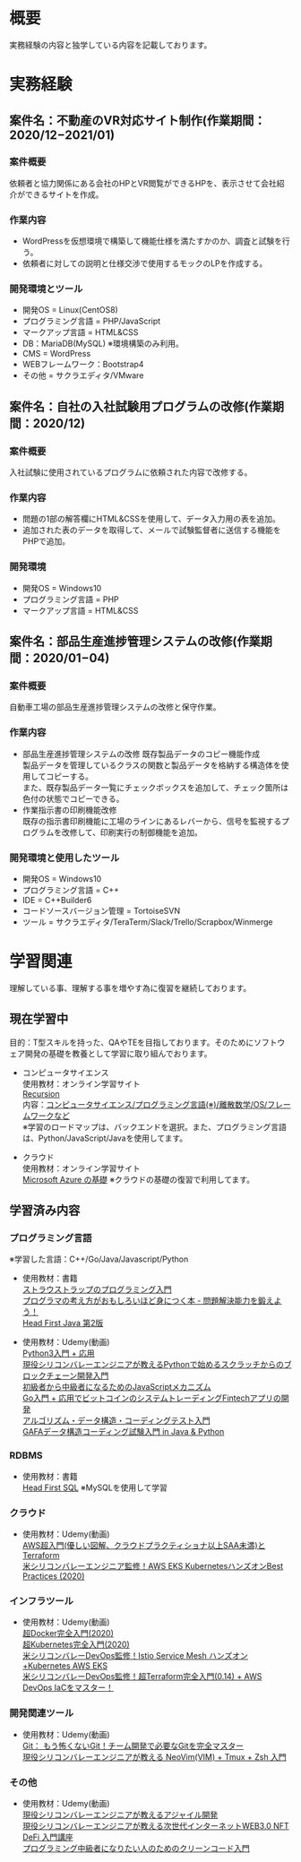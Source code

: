 # 概要
実務経験の内容と独学している内容を記載しております。<br>

# 実務経験
## 案件名：不動産のVR対応サイト制作(作業期間：2020/12−2021/01)
### 案件概要
依頼者と協力関係にある会社のHPとVR閲覧ができるHPを、表示させて会社紹介ができるサイトを作成。
### 作業内容
- WordPressを仮想環境で構築して機能仕様を満たすかのか、調査と試験を行う。
- 依頼者に対しての説明と仕様交渉で使用するモックのLPを作成する。
### 開発環境とツール
* 開発OS = Linux(CentOS8)
* プログラミング言語 = PHP/JavaScript
* マークアップ言語 = HTML&CSS
* DB：MariaDB(MySQL) ※環境構築のみ利用。
* CMS = WordPress
* WEBフレームワーク：Bootstrap4
* その他 = サクラエディタ/VMware

## 案件名：自社の入社試験用プログラムの改修(作業期間：2020/12)
### 案件概要
入社試験に使用されているプログラムに依頼された内容で改修する。
### 作業内容
- 問題の1部の解答欄にHTML&CSSを使用して、データ入力用の表を追加。
- 追加された表のデータを取得して、メールで試験監督者に送信する機能をPHPで追加。
### 開発環境
* 開発OS = Windows10 
* プログラミング言語 = PHP
* マークアップ言語 = HTML&CSS

## 案件名：部品生産進捗管理システムの改修(作業期間：2020/01−04)
### 案件概要
自動車工場の部品生産進捗管理システムの改修と保守作業。
### 作業内容
- 部品生産進捗管理システムの改修
既存製品データのコピー機能作成<br>
製品データを管理しているクラスの関数と製品データを格納する構造体を使用してコピーする。<br>
また、既存製品データ一覧にチェックボックスを追加して、チェック箇所は色付の状態でコピーできる。
- 作業指示書の印刷機能改修<br>
既存の指示書印刷機能に工場のラインにあるレバーから、信号を監視するプログラムを改修して、印刷実行の制御機能を追加。
### 開発環境と使用したツール
* 開発OS = Windows10
* プログラミング言語 = C++
* IDE = C++Builder6
* コードソースバージョン管理 = TortoiseSVN
* ツール = サクラエディタ/TeraTerm/Slack/Trello/Scrapbox/Winmerge

# 学習関連
理解している事、理解する事を増やす為に復習を継続しております。

## 現在学習中
目的：T型スキルを持った、QAやTEを目指しております。そのためにソフトウェア開発の基礎を教養として学習に取り組んでおります。

- コンピュータサイエンス<br>
使用教材：オンライン学習サイト<br>
[Recursion](https://recursionist.io/)<br>
内容：[コンピュータサイエンス/プログラミング言語(※)/離散数学/OS/フレームワークなど](https://recursionist.io/course)<br>
※学習のロードマップは、バックエンドを選択。また、プログラミング言語は、Python/JavaScript/Javaを使用してます。

- クラウド<br>
使用教材：オンライン学習サイト<br>
[Microsoft Azure の基礎](https://learn.microsoft.com/ja-jp/certifications/exams/az-900/) ※クラウドの基礎の復習で利用してます。<br>

## 学習済み内容
### プログラミング言語
※学習した言語：C++/Go/Java/Javascript/Python
- 使用教材：書籍<br>
[ストラウストラップのプログラミング入門](https://www.shoeisha.co.jp/book/detail/9784798119595)<br>
[プログラマの考え方がおもしろいほど身につく本 - 問題解決能力を鍛えよう！](https://www.kinokuniya.co.jp/f/dsg-08-9989243085)<br>
[Head First Java 第2版](https://www.oreilly.co.jp/books/4873112796/)<br>

- 使用教材：Udemy(動画)<br>
[Python3入門 + 応用](https://www.udemy.com/course/python-beginner/)<br>
[現役シリコンバレーエンジニアが教えるPythonで始めるスクラッチからのブロックチェーン開発入門](https://www.udemy.com/course/python-blockchain/)<br>
[初級者から中級者になるためのJavaScriptメカニズム](https://www.udemy.com/course/javascript-essence/)<br>
[Go入門 + 応用でビットコインのシステムトレーディングFintechアプリの開発](https://www.udemy.com/course/go-fintech/)<br>
[アルゴリズム・データ構造・コーディングテスト入門](https://www.udemy.com/course/python-algo/)<br>
[GAFAデータ構造コーディング試験入門 in Java & Python](https://www.udemy.com/course/data-kouzou-coding-interview-test-beginner/)<br>

### RDBMS
- 使用教材：書籍<br>
[Head First SQL](https://www.oreilly.co.jp/books/9784873113692/) ※MySQLを使用して学習<br>

### クラウド
- 使用教材：Udemy(動画)<br>
[AWS超入門(優しい図解、クラウドプラクティショナ以上SAA未満)とTerraform](https://www.udemy.com/course/aws-nyumon-beginner-cloud-practitioner-ec2-vpc-rds-s3-elb-lambda-iam/)<br>
[米シリコンバレーエンジニア監修！AWS EKS KubernetesハンズオンBest Practices (2020)](https://www.udemy.com/share/103pEQAEMed1xURH0J/)<br>

### インフラツール
- 使用教材：Udemy(動画)<br>
[超Docker完全入門(2020)](https://www.udemy.com/course/linux-docker-compose-dockerfile-kanzennyumon/)<br>
[超Kubernetes完全入門(2020)](https://www.udemy.com/course/kubernetes-docker-container-devops-kanzen-nyumon/)<br>
[米シリコンバレーDevOps監修！Istio Service Mesh ハンズオン+Kubernetes AWS EKS](https://www.udemy.com/course/istio-service-mesh-kubernetes-aws-eks-2020-handson/)<br>
[米シリコンバレーDevOps監修！超Terraform完全入門(0.14) + AWS DevOps IaCをマスター！](https://www.udemy.com/course/hashicorp-terraform-aws-devops-iac/)<br>

### 開発関連ツール
- 使用教材：Udemy(動画)<br>
[Git： もう怖くないGit！チーム開発で必要なGitを完全マスター](https://www.udemy.com/course/unscared_git/)<br>
[現役シリコンバレーエンジニアが教える NeoVim(VIM) + Tmux + Zsh 入門](https://www.udemy.com/course/vim-tmux-zsh/)<br>

### その他
- 使用教材：Udemy(動画)<br>
[現役シリコンバレーエンジニアが教えるアジャイル開発](https://www.udemy.com/share/102Ho4AEMed1xURH0J/)<br>
[現役シリコンバレーエンジニアが教える次世代インターネットWEB3.0 NFT DeFi 入門講座](https://www.udemy.com/course/web30-nft-defi/)<br>
[プログラミング中級者になりたい人のためのクリーンコード入門](https://www.udemy.com/course/clean-code-tutorial/)<br>
